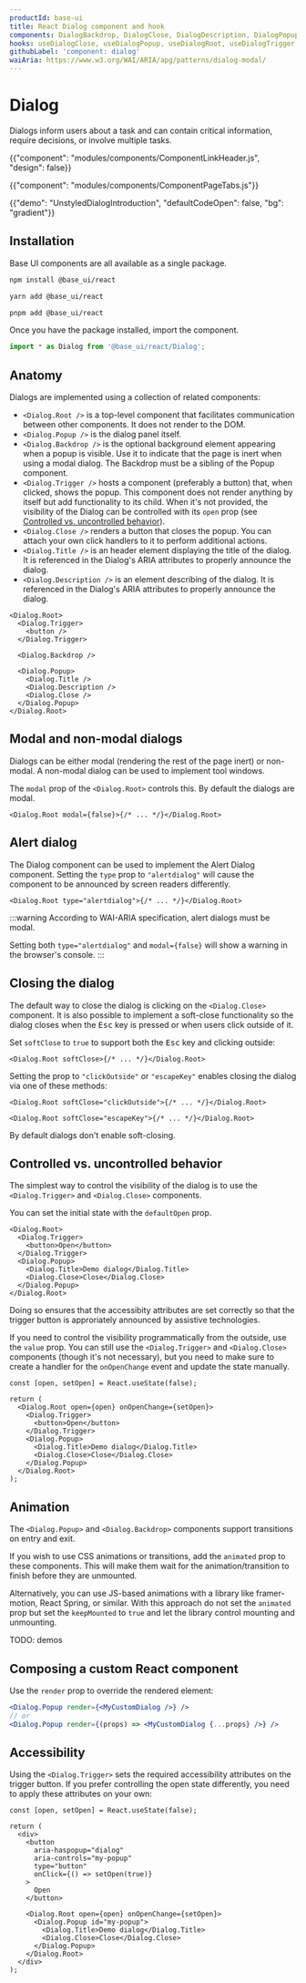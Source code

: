 ```yaml
---
productId: base-ui
title: React Dialog component and hook
components: DialogBackdrop, DialogClose, DialogDescription, DialogPopup, DialogRoot, DialogTitle, DialogTrigger, DialogPortal
hooks: useDialogClose, useDialogPopup, useDialogRoot, useDialogTrigger
githubLabel: 'component: dialog'
waiAria: https://www.w3.org/WAI/ARIA/apg/patterns/dialog-modal/
---
```


# Dialog

<p class="description">Dialogs inform users about a task and can contain critical information, require decisions, or involve multiple tasks.</p>

{{"component": "modules/components/ComponentLinkHeader.js", "design": false}}

{{"component": "modules/components/ComponentPageTabs.js"}}

{{"demo": "UnstyledDialogIntroduction", "defaultCodeOpen": false, "bg": "gradient"}}

## Installation

Base UI components are all available as a single package.

<codeblock storageKey="package-manager">

```bash npm
npm install @base_ui/react
```

```bash yarn
yarn add @base_ui/react
```

```bash pnpm
pnpm add @base_ui/react
```

</codeblock>

Once you have the package installed, import the component.

```ts
import * as Dialog from '@base_ui/react/Dialog';
```

## Anatomy

Dialogs are implemented using a collection of related components:

- `<Dialog.Root />` is a top-level component that facilitates communication between other components. It does not render to the DOM.
- `<Dialog.Popup />` is the dialog panel itself.
- `<Dialog.Backdrop />` is the optional background element appearing when a popup is visible. Use it to indicate that the page is inert when using a modal dialog. The Backdrop must be a sibling of the Popup component.
- `<Dialog.Trigger />` hosts a component (preferably a button) that, when clicked, shows the popup. This component does not render anything by itself but add functionality to its child. When it's not provided, the visibility of the Dialog can be controlled with its `open` prop (see [Controlled vs. uncontrolled behavior](#controlled-vs-uncontrolled-behavior)).
- `<Dialog.Close />` renders a button that closes the popup. You can attach your own click handlers to it to perform additional actions.
- `<Dialog.Title />` is an header element displaying the title of the dialog. It is referenced in the Dialog's ARIA attributes to properly announce the dialog.
- `<Dialog.Description />` is an element describing of the dialog. It is referenced in the Dialog's ARIA attributes to properly announce the dialog.

```tsx
<Dialog.Root>
  <Dialog.Trigger>
    <button />
  </Dialog.Trigger>

  <Dialog.Backdrop />

  <Dialog.Popup>
    <Dialog.Title />
    <Dialog.Description />
    <Dialog.Close />
  </Dialog.Popup>
</Dialog.Root>
```

## Modal and non-modal dialogs

Dialogs can be either modal (rendering the rest of the page inert) or non-modal.
A non-modal dialog can be used to implement tool windows.

The `modal` prop of the `<Dialog.Root>` controls this.
By default the dialogs are modal.

```tsx
<Dialog.Root modal={false}>{/* ... */}</Dialog.Root>
```

## Alert dialog

The Dialog component can be used to implement the Alert Dialog component.
Setting the `type` prop to `"alertdialog"` will cause the component to be announced by screen readers differently.

```tsx
<Dialog.Root type="alertdialog">{/* ... */}</Dialog.Root>
```

:::warning
According to WAI-ARIA specification, alert dialogs must be modal.

Setting both `type="alertdialog"` and `modal={false}` will show a warning in the browser's console.
:::

## Closing the dialog

The default way to close the dialog is clicking on the `<Dialog.Close>` component.
It is also possible to implement a soft-close functionality so the dialog closes when the <kbd className="key">Esc</kbd> key is pressed or when users click outside of it.

Set `softClose` to `true` to support both the <kbd className="key">Esc</kbd> key and clicking outside:

```tsx
<Dialog.Root softClose>{/* ... */}</Dialog.Root>
```

Setting the prop to `"clickOutside"` or `"escapeKey"` enables closing the dialog via one of these methods:

```tsx
<Dialog.Root softClose="clickOutside">{/* ... */}</Dialog.Root>
```

```tsx
<Dialog.Root softClose="escapeKey">{/* ... */}</Dialog.Root>
```

By default dialogs don't enable soft-closing.

## Controlled vs. uncontrolled behavior

The simplest way to control the visibility of the dialog is to use the `<Dialog.Trigger>` and `<Dialog.Close>` components.

You can set the initial state with the `defaultOpen` prop.

```tsx
<Dialog.Root>
  <Dialog.Trigger>
    <button>Open</button>
  </Dialog.Trigger>
  <Dialog.Popup>
    <Dialog.Title>Demo dialog</Dialog.Title>
    <Dialog.Close>Close</Dialog.Close>
  </Dialog.Popup>
</Dialog.Root>
```

Doing so ensures that the accessibity attributes are set correctly so that the trigger button is approriately announced by assistive technologies.

If you need to control the visibility programmatically from the outside, use the `value` prop.
You can still use the `<Dialog.Trigger>` and `<Dialog.Close>` components (though it's not necessary), but you need to make sure to create a handler for the `onOpenChange` event and update the state manually.

```tsx
const [open, setOpen] = React.useState(false);

return (
  <Dialog.Root open={open} onOpenChange={setOpen}>
    <Dialog.Trigger>
      <button>Open</button>
    </Dialog.Trigger>
    <Dialog.Popup>
      <Dialog.Title>Demo dialog</Dialog.Title>
      <Dialog.Close>Close</Dialog.Close>
    </Dialog.Popup>
  </Dialog.Root>
);
```

## Animation

The `<Dialog.Popup>` and `<Dialog.Backdrop>` components support transitions on entry and exit.

If you wish to use CSS animations or transitions, add the `animated` prop to these components.
This will make them wait for the animation/transition to finish before they are unmounted.

Alternatively, you can use JS-based animations with a library like framer-motion, React Spring, or similar.
With this approach do not set the `animated` prop but set the `keepMounted` to `true` and let the library control mounting and unmounting.

TODO: demos

## Composing a custom React component

Use the `render` prop to override the rendered element:

```jsx
<Dialog.Popup render={<MyCustomDialog />} />
// or
<Dialog.Popup render={(props) => <MyCustomDialog {...props} />} />
```

## Accessibility

Using the `<Dialog.Trigger>` sets the required accessibility attributes on the trigger button.
If you prefer controlling the open state differently, you need to apply these attributes on your own:

```tsx
const [open, setOpen] = React.useState(false);

return (
  <div>
    <button
      aria-haspopup="dialog"
      aria-controls="my-popup"
      type="button"
      onClick={() => setOpen(true)}
    >
      Open
    </button>

    <Dialog.Root open={open} onOpenChange={setOpen}>
      <Dialog.Popup id="my-popup">
        <Dialog.Title>Demo dialog</Dialog.Title>
        <Dialog.Close>Close</Dialog.Close>
      </Dialog.Popup>
    </Dialog.Root>
  </div>
);
```
